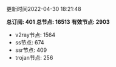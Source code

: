 更新时间2022-04-30 18:21:48

**总订阅: 401**
**总节点: 16513**
**有效节点: 2903**
- v2ray节点: 1564
- ss节点: 674
- ssr节点: 409
- trojan节点: 256
